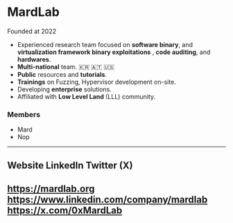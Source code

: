 # **MardLab**
Founded at 2022

- Experienced research team focused on **software binary**, and **virtualization framework binary exploitations** , **code auditing**, and **hardwares**. 
- **Multi-national** team. 🇰🇷 🇦🇹 🇺🇸 
- **Public** resources and **tutorials**.
- **Trainings** on Fuzzing, Hypervisor development on-site.
- Developing **enterprise** solutions. 
- Affiliated with **Low Level Land** (LLL)  community.

### Members

- Mard
- Nop   

---------------------------------------------------------------------------------------------------------
## **Website**                        **LinkedIn**                                                             **Twitter (X)** 
https://mardlab.org          https://www.linkedin.com/company/mardlab           https://x.com/0xMardLab
---------------------------------------------------------------------------------------------------------
